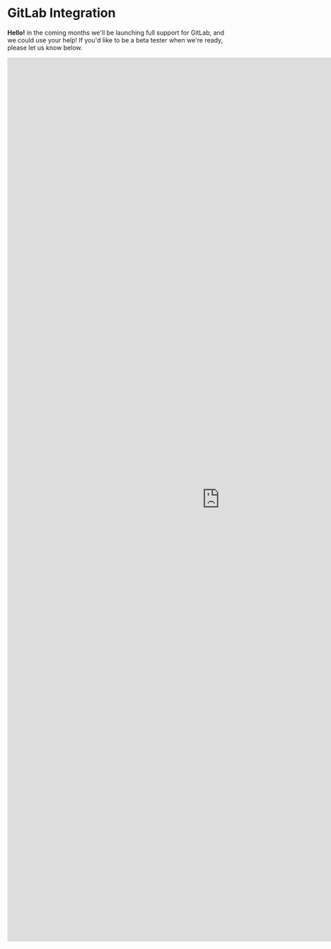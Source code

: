 # GitLab Integration

<div class="Alert Alert--warning">

**Hello!** in the coming months we'll be launching full support for GitLab, and we could use your help! If you'd like to be a beta tester when we're ready, please let us know below.

</div>

<iframe src="https://docs.google.com/forms/d/e/1FAIpQLScMJyOTyyz5KgawclXlweTOuAGjn4HIVcP5-3ji8-kGeU_bYQ/viewform?embedded=true" width="960" height="2000" frameborder="0" marginheight="0" marginwidth="0">Loading...</iframe>
